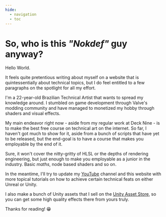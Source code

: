 ```yaml
---
hide:
  - navigation
  - toc
---
```

# So, who is this *"Nokdef"* guy anyway?

Hello World. 

It feels quite pretentious writing about myself on a website that is quintessentially about technical topics, but I do feel entitled to a few paragraphs on the spotlight for all my effort.

I'm a 22-year-old Brazilian Technical Artist that wants to spread my knowledge around. I stumbled on game development through Valve's modding community and have managed to monetized my hobby through shaders and visual effects. 

My main endeavor right now - aside from my regular work at Deck Nine - is to make the best free course on technical art on the internet. So far, I haven't got much to show for it, aside from a bunch of scripts that have yet to be released, but the end-goal is to have a course that makes you employable by the end of it. 

Sure, it won't cover the nitty-gritty of HLSL or the depths of rendering engineering, but just enough to make you employable as a junior in the industry. Basic *maths*, node based shaders and so on.

In the meantime, I'll try to update my [YouTube](https://www.youtube.com/c/nokdef) channel and this website with more topical tutorials on how to achieve certain technical feats on either Unreal or Unity.

I also make a bunch of Unity assets that I sell on the [Unity Asset Store](https://assetstore.unity.com/publishers/48767), so you can get some high quality effects there from yours truly.

Thanks for reading!  :grin:



